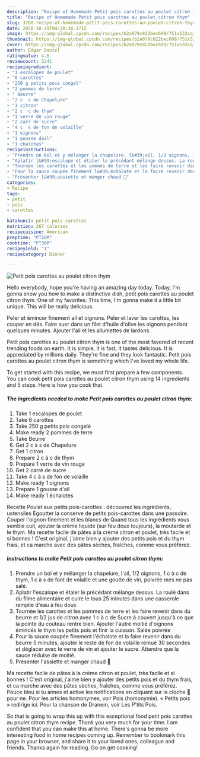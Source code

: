 ```yaml
---
description: "Recipe of Homemade Petit pois carottes au poulet citron thym"
title: "Recipe of Homemade Petit pois carottes au poulet citron thym"
slug: 3768-recipe-of-homemade-petit-pois-carottes-au-poulet-citron-thym
date: 2020-10-19T04:20:38.171Z
image: https://img-global.cpcdn.com/recipes/b2a079c822bec699/751x532cq70/petit-pois-carottes-au-poulet-citron-thym-photo-principale-de-la-recette.jpg
thumbnail: https://img-global.cpcdn.com/recipes/b2a079c822bec699/751x532cq70/petit-pois-carottes-au-poulet-citron-thym-photo-principale-de-la-recette.jpg
cover: https://img-global.cpcdn.com/recipes/b2a079c822bec699/751x532cq70/petit-pois-carottes-au-poulet-citron-thym-photo-principale-de-la-recette.jpg
author: Edgar Daniel
ratingvalue: 4.6
reviewcount: 3241
recipeingredient:
- "1 escalopes de poulet"
- "6 carottes"
- "250 g petits pois congel"
- "2 pommes de terre"
- " Beurre"
- "2 c  s de Chapelure"
- "1 citron"
- "2 c  c de thym"
- "1 verre de vin rouge"
- "2 carr de sucre"
- "4 c  s de fon de volaille"
- "1 oignons"
- "1 gousse dail"
- "1 chalotes"
recipeinstructions:
- "Prendre un bol et y mélanger la chapelure, l&#39;ail, 1/2 oignons, 1 c à c de thym, 1 c à s de font de volaille et une goutte de vin, poivrée mes ne pas salé."
- "Aplatir l&#39;escalope et étaler le précédant mélange dessus. La roulé dans du filme alimentaire et cuire le tous 25 minutes dans une casserole remplie d&#39;eau à feu doux"
- "Tournée les carottes et les pommes de terre et les faire revenir dans du beurre et 1/2 jus de citron avec 1 c à c de Sucre à couvert jusqu&#39;à ce que la pointe du couteau rentre bien. Ajouter l&#39;autre moitié d&#39;oignons émincés le thym les petits pois et finir la cuisson. Salée poivrée"
- "Pour la sauce coupée finement l&#39;échalote et la faire revenir dans du beurre 5 minutes, ajouter le reste de fon de volaille remué 30 secondes et déglacer avec le verre de vin et ajouter le sucre. Attendre que la sauce réduise de moitié."
- "Présenter l&#39;assiette et manger chaud 🙂"
categories:
- Recipe
tags:
- petit
- pois
- carottes

katakunci: petit pois carottes 
nutrition: 267 calories
recipecuisine: American
preptime: "PT26M"
cooktime: "PT36M"
recipeyield: "1"
recipecategory: Dinner

---
```



![Petit pois carottes au poulet citron thym](https://img-global.cpcdn.com/recipes/b2a079c822bec699/751x532cq70/petit-pois-carottes-au-poulet-citron-thym-photo-principale-de-la-recette.jpg)

Hello everybody, hope you're having an amazing day today. Today, I'm gonna show you how to make a distinctive dish, petit pois carottes au poulet citron thym. One of my favorites. This time, I'm gonna make it a little bit unique. This will be really delicious.

Peler et émincer finement ail et oignons. Peler et laver les carottes, les couper en dés. Faire suer dans un filet d&#39;huile d&#39;olive les oignons pendant quelques minutes. Ajouter l&#39;ail et les allumettes de lardons.

Petit pois carottes au poulet citron thym is one of the most favored of recent trending foods on earth. It is simple, it is fast, it tastes delicious. It is appreciated by millions daily. They're fine and they look fantastic. Petit pois carottes au poulet citron thym is something which I've loved my whole life.


To get started with this recipe, we must first prepare a few components. You can cook petit pois carottes au poulet citron thym using 14 ingredients and 5 steps. Here is how you cook that.

<!--inarticleads1-->

##### The ingredients needed to make Petit pois carottes au poulet citron thym:

1. Take 1 escalopes de poulet
1. Take 6 carottes
1. Take 250 g petits pois congelé
1. Make ready 2 pommes de terre
1. Take  Beurre
1. Get 2 c à s de Chapelure
1. Get 1 citron
1. Prepare 2 c à c de thym
1. Prepare 1 verre de vin rouge
1. Get 2 carré de sucre
1. Take 4 c à s de fon de volaille
1. Make ready 1 oignons
1. Prepare 1 gousse d&#39;ail
1. Make ready 1 échalotes


Recette Poulet aux petits pois-carottes : découvrez les ingrédients, ustensiles Égoutter la conserve de petits pois-carottes dans une passoire. Couper l&#39;oignon finement et les blancs de Quand tous les ingrédients vous semble cuit, ajouter la crème liquide (sur feu doux toujours), la moutarde et le thym. Ma recette facile de pâtes à la crème citron et poulet, très facile et si bonnes ! C&#39;est original, j&#39;aime bien y ajouter des petits pois et du thym frais, et ca marche avec des pâtes sèches, fraîches, comme vous préférez. 

<!--inarticleads2-->

##### Instructions to make Petit pois carottes au poulet citron thym:

1. Prendre un bol et y mélanger la chapelure, l&#39;ail, 1/2 oignons, 1 c à c de thym, 1 c à s de font de volaille et une goutte de vin, poivrée mes ne pas salé.
1. Aplatir l&#39;escalope et étaler le précédant mélange dessus. La roulé dans du filme alimentaire et cuire le tous 25 minutes dans une casserole remplie d&#39;eau à feu doux
1. Tournée les carottes et les pommes de terre et les faire revenir dans du beurre et 1/2 jus de citron avec 1 c à c de Sucre à couvert jusqu&#39;à ce que la pointe du couteau rentre bien. Ajouter l&#39;autre moitié d&#39;oignons émincés le thym les petits pois et finir la cuisson. Salée poivrée
1. Pour la sauce coupée finement l&#39;échalote et la faire revenir dans du beurre 5 minutes, ajouter le reste de fon de volaille remué 30 secondes et déglacer avec le verre de vin et ajouter le sucre. Attendre que la sauce réduise de moitié.
1. Présenter l&#39;assiette et manger chaud 🙂


Ma recette facile de pâtes à la crème citron et poulet, très facile et si bonnes ! C&#39;est original, j&#39;aime bien y ajouter des petits pois et du thym frais, et ca marche avec des pâtes sèches, fraîches, comme vous préférez. Pouce bleu si tu aimes et active les notifications en cliquant sur la cloche 🔔 pour ne. Pour les articles homonymes, voir Pois (homonymie). « Petits pois » redirige ici. Pour la chanson de Dranem, voir Les P&#39;tits Pois. 

So that is going to wrap this up with this exceptional food petit pois carottes au poulet citron thym recipe. Thank you very much for your time. I am confident that you can make this at home. There's gonna be more interesting food in home recipes coming up. Remember to bookmark this page in your browser, and share it to your loved ones, colleague and friends. Thanks again for reading. Go on get cooking!

